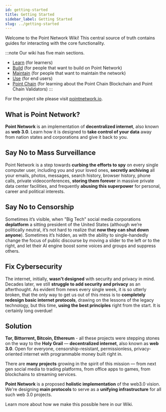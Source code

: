 ```yaml
---
id: getting-started
title: Getting Started
sidebar_label: Getting Started
slug: ../getting-started
---
```


Welcome to the Point Network Wiki! This central source of truth contains guides for interacting with the
core functionality. 

:::note
Our wiki has five main sections.

* [Learn](learn-index) (for learners)
* [Build](build-index) (for people that want to build on Point Network)
* [Maintain](maintain-index) (for people that want to maintain the network)
* [Use](use-index) (for end users)
* [Point Chain](point_chain/about/overview) (for learning about the Point Chain Blockchain and Point Chain Validators)
:::

For the project site please visit [pointnetwork.io](http://pointnetwork.io).

## What is Point Network?

**Point Network** is an implementation of **decentralized internet**, also known as **web 3.0**. Learn how it is designed to **take control of your data** away from nation states and corporations and give it back to you.

## Say No to Mass Surveillance

Point Network is a step towards **curbing the efforts to spy** on every single computer user, including you and your loved ones, **secretly archiving** all your emails, photos, messages, search history, browser history, phone calls, private videoconferences, **storing them forever** in massive private data center facilities, and frequently **abusing this superpower** for personal, career and political interests.

## Say No to Censorship

Sometimes it’s visible, when "Big Tech" social media corporations **deplatform** a sitting president of the United States (although we’re politically neutral, it’s not hard to realize that **now they can shut down anyone**). Sometimes it’s hidden, as with the ability to single-handedly change the focus of public discourse by moving a slider to the left or to the right, and let their AI engine boost some voices and groups and suppress others.

## Fix Cybersecurity

The internet, initially, **wasn't designed** with security and privacy in mind. Decades later, we still **struggle to add security and privacy** as an afterthought. As evident from news every single week, it is so utterly broken, that the only way to get us out of this mess is to **completely redesign basic internet protocols**, drawing on the lessons of the legacy technology, but this time, **using the best principles** right from the start. It is certainly long overdue!

## Solution

**Tor, Bittorrent, Bitcoin, Ethereum** - all these projects were stepping stones on the way to the **Holy Grail** — **decentralized internet**, also known as **web 3.0**. Open for everyone, censorship-resistant, permissionless, privacy-oriented internet with programmable money built right in.

There are **many projects** growing in the spirit of this mission — from next gen social media to trading platforms, from office apps to games, from blockchains to streaming services.

**Point Network** is a proposed **holistic implementation** of the web3.0 vision. We're designing **main protocols** to serve as a **unifying infrastructure** for all such web 3.0 projects.

Learn more about how we make this possible here in our Wiki.